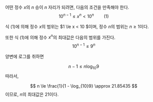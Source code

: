 어떤 정수 $x$의 $n$ 승이  $n$ 자리가 되려면, 다음의 조건을 만족해야 한다.
$$
10^{n-1} \le x^n < 10^n \qquad (1)
$$

식 (1)에 의해 정수 $x$의 범위는 $1 \le x < 10 $이며, 정수 $n$의 범위는 $n \ge 1$이다.

또한 식 (1)에 의해 정수 $x^n​$의 최대값은 다음의 범위를 가진다.
$$
10^{n-1} \le 9^n
$$

양변에 로그를 취하면

$$
n-1 \le n \log_{10} 9
$$
따라서,

$$
n \le \frac{1}{1 - \log_{10}9} \approx 21.85435
$$
이므로, $n$의 최대값은 21이다.